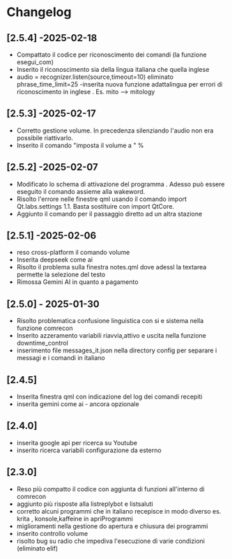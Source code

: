 # Changelog

## [2.5.4] -2025-02-18
- Compattato il codice per riconoscimento dei comandi (la funzione esegui_com)
- Inserito il riconoscimento sia della lingua italiana che quella inglese 
- audio = recognizer.listen(source,timeout=10) eliminato phrase_time_limit=25 
-inserita nuova funzione adattalingua per errori di riconoscimento in inglese . Es. mito --> mitology

## [2.5.3] -2025-02-17
- Corretto gestione volume. In precedenza silenziando l'audio non era possibile riattivarlo.
- Inserito il comando "imposta il volume a " %

## [2.5.2] -2025-02-07
- Modificato lo schema di attivazione del programma . Adesso può essere eseguito il comando assieme alla wakeword.
- Risolto l'errore nelle finestre qml usando il comando import Qt.labs.settings 1.1. Basta sostituire con import QtCore.
- Aggiunto il comando per il passaggio diretto ad un altra stazione 

## [2.5.1] -2025-02-06
- reso cross-platform il comando volume
- Inserita deepseek come ai
- Risolto il problema sulla finestra notes.qml dove adessl la textarea permette la selezione del testo
- Rimossa Gemini AI in quanto a pagamento 

## [2.5.0] - 2025-01-30
- Risolto problematica confusione linguistica con si e sistema nella funzione comrecon
- Inserito azzeramento variabili riavvia,attivo e uscita nella funzione downtime_control
- inserimento file messages_it.json nella directory config per separare i messagi e i comandi in italiano

## [2.4.5]
- Inserita finestra qml con indicazione del log dei comandi recepiti
- inserita gemini come ai - ancora opzionale

## [2.4.0]
- inserita google api per ricerca su Youtube
- inserito ricerca variabili configurazione da esterno

## [2.3.0]
- Reso più compatto il codice con aggiunta di funzioni all'interno di comrecon
- aggiunto più risposte alla listreplybot e listsaluti
- corretto alcuni programmi che in italiano recepisce in modo diverso es. krita , konsole,kaffeine in apriProgrammi
- miglioramenti nella gestione do apertura e chiusura dei programmi
- inserito controllo volume
- risolto bug su radio che impediva l'esecuzione di varie condizioni (eliminato elif)
